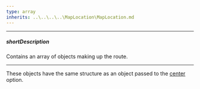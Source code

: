 ```yaml
---
type: array
inherits: ..\..\..\..\MapLocation\MapLocation.md
---
```

---
##### shortDescription
Contains an array of objects making up the route.

---
These objects have the same structure as an object passed to the [center](/api-reference/10%20UI%20Widgets/dxMap/1%20Configuration/center '/Documentation/ApiReference/UI_Widgets/dxMap/Configuration/center/') option.